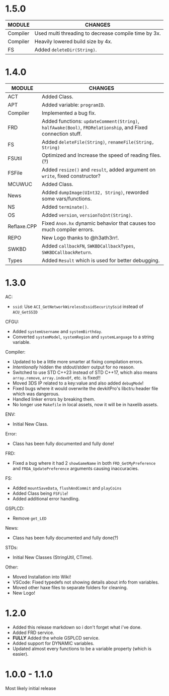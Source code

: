 # 1.5.0

MODULE      | CHANGES
------------|---------
Compiler    | Used multi threading to decrease compile time by 3x.
Compiler    | Heavily lowered build size by 4x.
FS          | Added `deleteDir(String)`.

# 1.4.0

MODULE      | CHANGES
------------|---------
ACT         | Added Class.
APT         | Added variable: `programID`.
Compiler    | Implemented a bug fix.
FRD         | Added functions: `updateComment(String)`, `halfAwake(Bool)`, `FRDRelationship`, and Fixed connection stuff.
FS          | Added `deleteFile(String)`, `renameFile(String, String)`
FSUtil      | Optimized and Increase the speed of reading files. (?)
FSFile      | Added `resize()` and `result`, added argument on `write`, fixed constructor?
MCUWUC      | Added Class.
News        | Added `dumpImage(UInt32, String)`, reworded some vars/functions.
NS          | Added `terminate()`.
OS          | Added `version`, `versionToInt(String)`.
Reflaxe.CPP | Fixed `Anon.hx` dynamic behavior that causes too much compiler errors.
REPO        | New Logo thanks to @h3ath3rr!.
SWKBD       | Added `callbackFN`, `SWKBDCallbackTypes`, `SWKBDCallbackReturn`.
Types       | Added `Result` which is used for better debugging.

# 1.3.0

AC:
- `ssid`: Use `ACI_GetNetworkWirelessEssidSecuritySsid` instead of `ACU_GetSSID`

CFGU:
- Added `systemUsername` and `systemBirthday`.
- Converted `systemModel`, `systemRegion` and `systemLanguage` to a string variable.

Compiler:
- Updated to be a little more smarter at fixing compilation errors.
- *Intentionally* hidden the stdout/stderr output for no reason.
- Switched to use STD C++23 instead of STD C++17, which also means `array.remove`, `array.indexOf`, etc. is fixed!!
- Moved 3DS IP related to a key:value and also added `debugMode`!
- Fixed bugs where it would overwrite the devkitPro's libctru header file which was dangerous.
- Handled linker errors by breaking them.
- No longer use `Makefile` in local assets, now it will be in haxelib assets.

ENV:
- Initial New Class.

Error:
- Class has been fully documented and fully done!

FRD:
- Fixed a bug where it had 2 `showGameName` in both `FRD_GetMyPreference` and `FRDA_UpdatePreference` arguments causing inaccuracies.

FS:
- Added `mountSaveData`, `flushAndCommit` and `playCoins`
- Added Class being `FSFile`!
- Added additional error handling.

GSPLCD:
- Remove `get_LED`

News:
- Class has been fully documented and fully done(?)

STDs:
- Initial New Classes (StringUtil, CTime).

Other:
- Moved Installation into Wiki!
- VSCode: Fixed typedefs not showing details about info from variables.
- Moved other haxe files to separate folders for cleaning.
- New Logo!

# 1.2.0

- Added this release markdown so i don't forget what i've done.
- Added FRD service.
- **FULLY** Added the whole GSPLCD service.
- Added support for DYNAMIC variables.
- Updated almost every functions to be a variable property (which is easier).

# 1.0.0 - 1.1.0

Most likely initial release